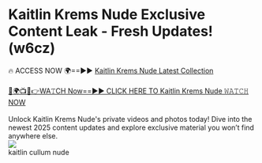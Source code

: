# Kaitlin Krems Nude Exclusive Content Leak - Fresh Updates! (w6cz)

🔥 ACCESS NOW 🌍==►► <a href="https://tinyurl.com/2mz8nhtm" rel="nofollow">Kaitlin Krems Nude Latest Collection</a>
<br><br>
[🔴🌍📺📱👉WA𝚃CH Now==►► CLICK HERE TO Kaitlin Krems Nude 𝚆𝙰𝚃𝙲𝙷 NOW](https://tinyurl.com/2mz8nhtm)
<br><br>
Unlock Kaitlin Krems Nude's private videos and photos today! Dive into the newest 2025 content updates and explore exclusive material you won’t find anywhere else.
<br>
<a href="https://tinyurl.com/2mz8nhtm" rel="nofollow" data-target="animated-image.originalLink"><img src="https://camo.githubusercontent.com/8a4f000d20f83aca3bf7ec5f350d767afa0574a8a352519fd8cfa583a6f93a33/68747470733a2f2f692e696d6775722e636f6d2f644a486b345a712e676966" data-canonical-src="https://i.imgur.com/dJHk4Zq.gif" style="max-width: 100%; display: inline-block;" data-target="animated-image.originalImage"></a>
<br>
kaitlin cullum nude